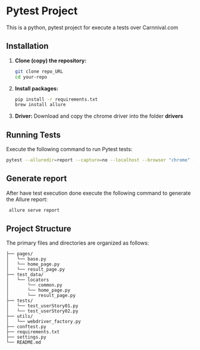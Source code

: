 # Pytest Project

This is a python, pytest project for execute a tests over Carnnival.com

## Installation

1. **Clone (copy) the repository:**

    ```bash
    git clone repo_URL
    cd your-repo
    ```

2. **Install packages:**

    ```bash
    pip install -r requirements.txt
    brew install allure
    ```

2. **Driver:**
Download and copy the chrome driver into the folder **drivers**

## Running Tests

Execute the following command to run Pytest tests:

```bash
pytest --alluredir=report --capture=no --localhost --browser "chrome" -v
```

## Generate report

After have test execution done execute the following command to generate the Allure report:

```bash
 allure serve report  
```

## Project Structure
The primary files and directories are organized as follows:

```
├── pages/
│   └── base.py
│   └── home_page.py
│   └── result_page.py
├── test_data/
│   └── locators
│       └── common.py
│       └── home_page.py
│       └── result_page.py
├── tests/
│   └── test_userStory01.py
│   └── test_userStory02.py
├── utils/
│   └── webdriver_factory.py
├── conftest.py
├── requirements.txt
├── settings.py
└── README.md
```